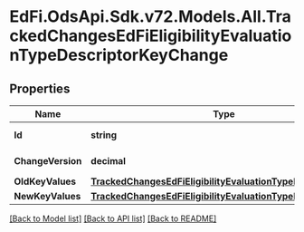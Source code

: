 # EdFi.OdsApi.Sdk.v72.Models.All.TrackedChangesEdFiEligibilityEvaluationTypeDescriptorKeyChange

## Properties

Name | Type | Description | Notes
------------ | ------------- | ------------- | -------------
**Id** | **string** | Resource identifier | [optional] 
**ChangeVersion** | **decimal** | Change version | [optional] 
**OldKeyValues** | [**TrackedChangesEdFiEligibilityEvaluationTypeDescriptorKey**](TrackedChangesEdFiEligibilityEvaluationTypeDescriptorKey.md) |  | [optional] 
**NewKeyValues** | [**TrackedChangesEdFiEligibilityEvaluationTypeDescriptorKey**](TrackedChangesEdFiEligibilityEvaluationTypeDescriptorKey.md) |  | [optional] 

[[Back to Model list]](../README.md#documentation-for-models) [[Back to API list]](../README.md#documentation-for-api-endpoints) [[Back to README]](../README.md)

